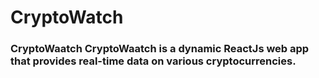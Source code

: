 # CryptoWatch
### CryptoWaatch  CryptoWaatch is a dynamic ReactJs web app that provides real-time data on various cryptocurrencies. 
